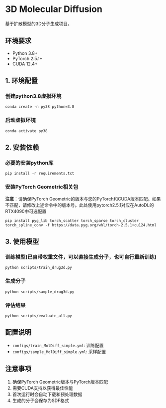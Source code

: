 # 3D Molecular Diffusion

基于扩散模型的3D分子生成项目。


## 环境要求

- Python 3.8+
- PyTorch 2.5.1+
- CUDA 12.4+

## 1. 环境配置

### 创建python3.8虚拟环境
```
conda create -n py38 python=3.8
```
### 启动虚拟环境
```
conda activate py38
```

## 2. 安装依赖

### 必要的安装python库

```
pip install -r requirements.txt
```

### 安装PyTorch Geometric相关包

**注意**：请确保PyTorch Geometric的版本与您的PyTorch和CUDA版本匹配。如果不匹配，请修改上述命令中的版本号。此处使用pytorch2.5.1对应在AutoDL的RTX4090中可选配置

```
pip install pyg_lib torch_scatter torch_sparse torch_cluster torch_spline_conv -f https://data.pyg.org/whl/torch-2.5.1+cu124.html
```

## 3. 使用模型

### 训练模型(已自带权重文件，可以直接生成分子，也可自行重新训练)

```
python scripts/train_drug3d.py 
```

### 生成分子

```
python scripts/sample_drug3d.py 
```

### 评估结果

```
python scripts/evaluate_all.py 
```
## 配置说明

- `configs/train_MolDiff_simple.yml`: 训练配置
- `configs/sample_MolDiff_simple.yml`: 采样配置

## 注意事项

1. 确保PyTorch Geometric版本与PyTorch版本匹配
2. 需要CUDA支持以获得最佳性能
3. 首次运行时会自动下载和预处理数据
4. 生成的分子会保存为SDF格式


